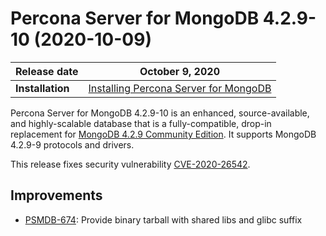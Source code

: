 # Percona Server for MongoDB 4.2.9-10 (2020-10-09)

| Release date | October 9, 2020  |
|------------- | ---------------|
| **Installation** | [Installing Percona Server for MongoDB](../install/index.md)|


Percona Server for MongoDB 4.2.9-10 is an enhanced, source-available, and highly-scalable database that is a
fully-compatible, drop-in replacement for [MongoDB 4.2.9 Community Edition](https://docs.mongodb.com/manual/release-notes/4.2/#aug-21-2020).
It supports MongoDB 4.2.9-9 protocols and drivers.

This release fixes security vulnerability [CVE-2020-26542](https://cve.mitre.org/cgi-bin/cvename.cgi?name=CVE-2020-26542).

## Improvements


* [PSMDB-674](https://jira.percona.com/browse/PSMDB-674): Provide binary tarball with shared libs and glibc suffix
